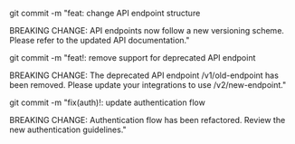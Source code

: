 git commit -m "feat: change API endpoint structure

BREAKING CHANGE: API endpoints now follow a new versioning scheme. Please refer to the updated API documentation."

git commit -m "feat!: remove support for deprecated API endpoint

BREAKING CHANGE: The deprecated API endpoint /v1/old-endpoint has been removed. Please update your integrations to use /v2/new-endpoint."

git commit -m "fix(auth)!: update authentication flow

BREAKING CHANGE: Authentication flow has been refactored. Review the new authentication guidelines."
